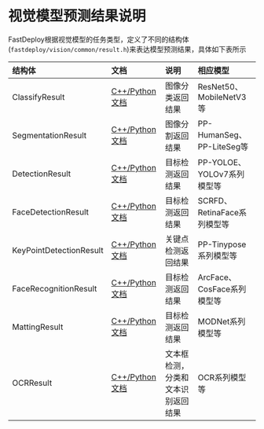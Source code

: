 # 视觉模型预测结果说明

FastDeploy根据视觉模型的任务类型，定义了不同的结构体(`fastdeploy/vision/common/result.h`)来表达模型预测结果，具体如下表所示

| 结构体 | 文档 | 说明 | 相应模型 |
| :----- | :--- | :---- | :------- |
| ClassifyResult | [C++/Python文档](./classification_result.md) | 图像分类返回结果 | ResNet50、MobileNetV3等 |
| SegmentationResult | [C++/Python文档](./segmentation_result.md) | 图像分割返回结果 | PP-HumanSeg、PP-LiteSeg等 |
| DetectionResult | [C++/Python文档](./detection_result.md) | 目标检测返回结果 | PP-YOLOE、YOLOv7系列模型等 |
| FaceDetectionResult | [C++/Python文档](./face_detection_result.md) | 目标检测返回结果 | SCRFD、RetinaFace系列模型等 |
| KeyPointDetectionResult | [C++/Python文档](./keypointdetection_result.md) | 关键点检测返回结果 | PP-Tinypose系列模型等 |
| FaceRecognitionResult | [C++/Python文档](./face_recognition_result.md) | 目标检测返回结果 | ArcFace、CosFace系列模型等 |
| MattingResult | [C++/Python文档](./matting_result.md) | 目标检测返回结果 | MODNet系列模型等 |
| OCRResult | [C++/Python文档](./ocr_result.md) | 文本框检测，分类和文本识别返回结果 | OCR系列模型等 |

